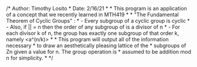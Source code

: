   /* Author: Timothy Losito
	 * Date: 2/16/21
	 * 
	 * This program is an application of a concept that we recently learned in MTH419
	 * 
	 * "The Fundamental Theorem of Cyclic Groups" : 
	 * - Every subgroup of a cyclic group is cyclic
	 * - Also, if |<a>| = n then the order of any subgroup of <a> is a divisor of n
	 * - For each divisor k of n, the group <a> has exactly one subgroup of that order k, namely <a^(n/k)>
	 * 
	 * This program will output all of the information necessary 
	 * to draw an aesthetically pleasing lattice of the 
	 * subgroups of Zn given a value for n. The group operation is 
	 * assumed to be addition mod n for simplicity.
	 * 
	 */
